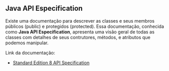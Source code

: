 ## Java API Especification

Existe uma documentação para descrever as classes e seus membros públicos (public) e protegidos (protected).
Essa documentação, conhecida como **Java API Especification**, apresenta uma visão geral de todas as classes com detalhes de seus contrutores, métodos, e atributos que podemos manipular.

Link da documentação:
- [Standard Edition 8 API Specification](https://docs.oracle.com/javase/8/docs/api/)